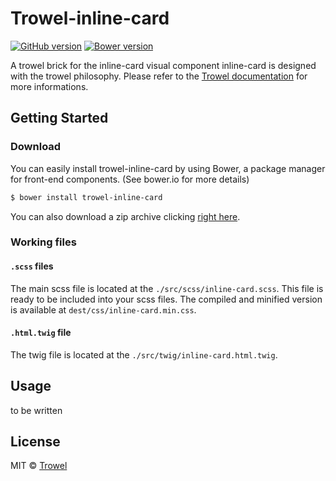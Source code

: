 # Trowel-inline-card
[![GitHub version](https://badge.fury.io/gh/trowel%2Finline-card.svg)](https://badge.fury.io/gh/trowel%2Finline-card)
[![Bower version](https://badge.fury.io/bo/trowel-inline-card.svg)](https://badge.fury.io/bo/trowel-inline-card)

A trowel brick for the inline-card visual component
inline-card is designed with the trowel philosophy. Please refer to the [Trowel documentation](http://trowel.github.io/) for more informations.

## Getting Started
### Download
You can easily install trowel-inline-card by using Bower, a package manager for front-end components. (See bower.io for more details)

```bash
$ bower install trowel-inline-card
```

You can also download a zip archive clicking [right here](https://github.com/Trowel/inline-card/archive/master.zip).

### Working files
#### `.scss` files
The main scss file is located at the `./src/scss/inline-card.scss`. This file is ready to be included into your scss files. The compiled and minified version is available at `dest/css/inline-card.min.css`.





#### `.html.twig` file
The twig file is located at the `./src/twig/inline-card.html.twig`.

## Usage
to be written

## License
MIT © [Trowel](trowel.github.io)
